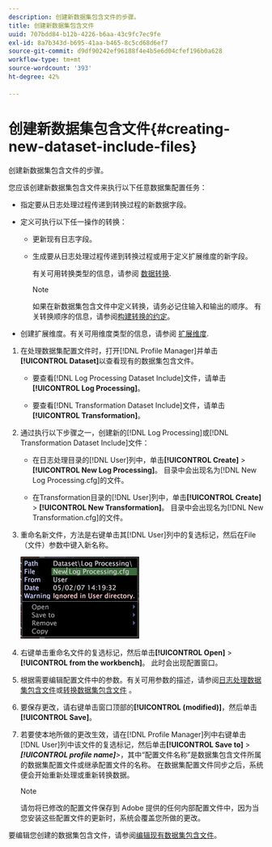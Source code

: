 ```yaml
---
description: 创建新数据集包含文件的步骤。
title: 创建新数据集包含文件
uuid: 707bdd84-b12b-4226-b6aa-43c9fc7ec9fe
exl-id: 8a7b343d-b695-41aa-b465-8c5cd68d6ef7
source-git-commit: d9df90242ef96188f4e4b5e6d04cfef196b0a628
workflow-type: tm+mt
source-wordcount: '393'
ht-degree: 42%

---
```


# 创建新数据集包含文件{#creating-new-dataset-include-files}

创建新数据集包含文件的步骤。

您应该创建新数据集包含文件来执行以下任意数据集配置任务：

* 指定要从日志处理过程传递到转换过程的新数据字段。
* 定义可执行以下任一操作的转换：

   * 更新现有日志字段。
   * 生成要从日志处理过程传递到转换过程或用于定义扩展维度的新字段。

      有关可用转换类型的信息，请参阅 [数据转换](../../../../home/c-dataset-const-proc/c-data-trans/c-abt-transf.md).

      >[!NOTE]
      >
      >如果在新数据集包含文件中定义转换，请务必记住输入和输出的顺序。 有关转换顺序的信息，请参阅[构建转换的约定](../../../../home/c-dataset-const-proc/c-data-trans/c-con-transf.md#concept-01998eebb7e347c58255fb442f2613b6)。

* 创建扩展维度。有关可用维度类型的信息，请参阅 [扩展维度](../../../../home/c-dataset-const-proc/c-ex-dim/c-abt-ex-dim.md).

1. 在处理数据集配置文件时，打开[!DNL Profile Manager]并单击&#x200B;**[!UICONTROL Dataset]**&#x200B;以查看现有的数据集包含文件。

   * 要查看[!DNL Log Processing Dataset Include]文件，请单击&#x200B;**[!UICONTROL Log Processing]**。

   * 要查看[!DNL Transformation Dataset Include]文件，请单击&#x200B;**[!UICONTROL Transformation]**。

1. 通过执行以下步骤之一，创建新的[!DNL Log Processing]或[!DNL Transformation Dataset Include]文件：

   * 在日志处理目录的[!DNL User]列中，单击&#x200B;**[!UICONTROL Create]** > **[!UICONTROL New Log Processing]**。 目录中会出现名为[!DNL New Log Processing.cfg]的文件。

   * 在Transformation目录的[!DNL User]列中，单击&#x200B;**[!UICONTROL Create]** > **[!UICONTROL New Transformation]**。 目录中会出现名为[!DNL New Transformation.cfg]的文件。

1. 重命名新文件，方法是右键单击其[!DNL User]列中的复选标记，然后在File（文件）参数中键入新名称。

   ![步骤信息](assets/vis_ProfileManager_RenameFile.png)

1. 右键单击重命名文件的复选标记，然后单击&#x200B;**[!UICONTROL Open]** > **[!UICONTROL from the workbench]**。 此时会出现配置窗口。
1. 根据需要编辑配置文件中的参数。有关可用参数的描述，请参阅[日志处理数据集包含文件](../../../../home/c-dataset-const-proc/c-dataset-inc-files/c-types-dataset-inc-files/c-log-proc-dataset-inc-files/c-log-proc-dataset-inc-files.md#concept-999475a22519432e98844622ca95b6ab)或[转换数据集包含文件](../../../../home/c-dataset-const-proc/c-dataset-inc-files/c-types-dataset-inc-files/c-trans-dataset-inc-files.md#concept-c64aa78ed9ce40b8a0f4932c82ff5ace) 。
1. 要保存更改，请右键单击窗口顶部的&#x200B;**[!UICONTROL (modified)]**，然后单击&#x200B;**[!UICONTROL Save]**。
1. 若要使本地所做的更改生效，请在[!DNL Profile Manager]列中右键单击[!DNL User]列中该文件的复选标记，然后单击&#x200B;**[!UICONTROL Save to]** > ***[!UICONTROL profile name]**>*，其中“配置文件名称”是数据集包含文件所属的数据集配置文件或继承配置文件的名称。 在数据集配置文件同步之后，系统便会开始重新处理或重新转换数据。

   >[!NOTE]
   >
   >请勿将已修改的配置文件保存到 Adobe 提供的任何内部配置文件中，因为当您安装这些配置文件的更新时，系统会覆盖您所做的更改。

要编辑您创建的数据集包含文件，请参阅[编辑现有数据集包含文件](../../../../home/c-dataset-const-proc/c-dataset-inc-files/c-work-dataset-inc-files/t-edit-ex-dataset-inc-files.md#task-456c04e38ebc425fb35677a6bb6aa077)。
